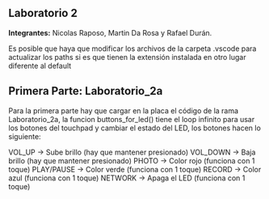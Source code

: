 ## Laboratorio 2

**Integrantes:** Nicolas Raposo, Martin Da Rosa y Rafael Durán.

Es posible que haya que modificar los archivos de la carpeta .vscode para actualizar 
los paths si es que tienen la extensión instalada en otro lugar diferente al default

## Primera Parte: Laboratorio_2a

Para la primera parte hay que cargar en la placa el código de la rama Laboratorio_2a,
la funcion buttons_for_led() tiene el loop infinito para usar los botones del touchpad
y cambiar el estado del LED, los botones hacen lo siguiente:

VOL_UP -> Sube brillo     (hay que mantener presionado)
VOL_DOWN -> Baja brillo   (hay que mantener presionado)
PHOTO -> Color rojo       (funciona con 1 toque)
PLAY/PAUSE -> Color verde (funciona con 1 toque)
RECORD -> Color azul      (funciona con 1 toque)
NETWORK -> Apaga el LED   (funciona con 1 toque)